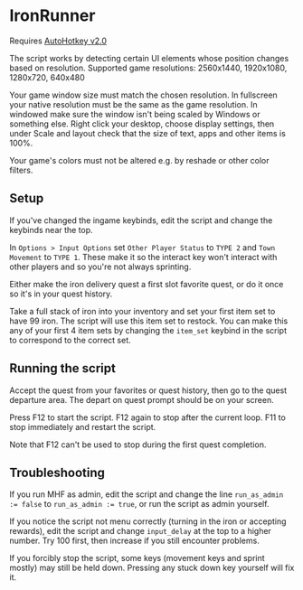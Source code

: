 # IronRunner
Requires [AutoHotkey v2.0](https://www.autohotkey.com/)

The script works by detecting certain UI elements whose position changes based on resolution. Supported game resolutions: 2560x1440, 1920x1080, 1280x720, 640x480

Your game window size must match the chosen resolution. In fullscreen your native resolution must be the same as the game resolution. In windowed make sure the window isn't being scaled by Windows or something else. Right click your desktop, choose display settings, then under Scale and layout check that the size of text, apps and other items is 100%.

Your game's colors must not be altered e.g. by reshade or other color filters.

## Setup
If you've changed the ingame keybinds, edit the script and change the keybinds near the top.

In `Options > Input Options` set `Other Player Status` to `TYPE 2` and `Town Movement` to `TYPE 1`. These make it so the interact key won't interact with other players and so you're not always sprinting.

Either make the iron delivery quest a first slot favorite quest, or do it once so it's in your quest history.

Take a full stack of iron into your inventory and set your first item set to have 99 iron. The script will use this item set to restock. You can make this any of your first 4 item sets by changing the `item_set` keybind in the script to correspond to the correct set.

## Running the script
Accept the quest from your favorites or quest history, then go to the quest departure area. The depart on quest prompt should be on your screen.

Press F12 to start the script. F12 again to stop after the current loop. F11 to stop immediately and restart the script.

Note that F12 can't be used to stop during the first quest completion.

## Troubleshooting
If you run MHF as admin, edit the script and change the line `run_as_admin := false` to `run_as_admin := true`, or run the script as admin yourself.

If you notice the script not menu correctly (turning in the iron or accepting rewards), edit the script and change `input_delay` at the top to a higher number. Try 100 first, then increase if you still encounter problems.

If you forcibly stop the script, some keys (movement keys and sprint mostly) may still be held down. Pressing any stuck down key yourself will fix it.
